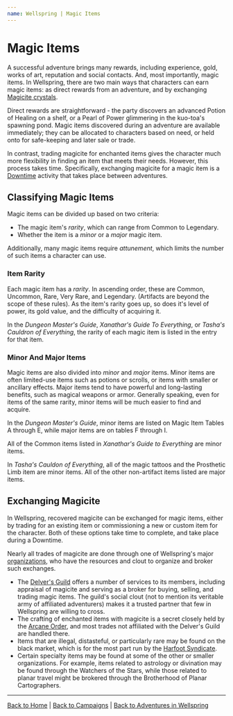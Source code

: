 ```yaml
---
name: Wellspring | Magic Items
---
```


# Magic Items

A successful adventure brings many rewards, including experience, gold, works of art, reputation and social contacts. And, most importantly, magic items. In Wellspring, there are two main ways that characters can earn magic items: as direct rewards from an adventure, and by exchanging [Magicite crystals]({{site.baseurl}}/settings/wellspring/magic#magicite-crystals).

Direct rewards are straightforward - the party discovers an advanced Potion of Healing on a shelf, or a Pearl of Power glimmering in the kuo-toa's spawning pond. Magic items discovered during an adventure are available immediately; they can be allocated to characters based on need, or held onto for safe-keeping and later sale or trade.

In contrast, trading magicite for enchanted items gives the character much more flexibility in finding an item that meets their needs. However, this process takes time. Specifically, exchanging magicite for a magic item is a [Downtime]({{site.baseurl}}/systems/5e/downtime#trading-magic-items) activity that takes place between adventures.

## Classifying Magic Items

Magic items can be divided up based on two criteria:

- The magic item's *rarity*, which can range from Common to Legendary.
- Whether the item is a *minor* or a *major* magic item.

Additionally, many magic items require *attunement*, which limits the number of such items a character can use.

### Item Rarity

Each magic item has a *rarity*. In ascending order, these are Common, Uncommon, Rare, Very Rare, and Legendary. (Artifacts are beyond the scope of these rules). As the item's rarity goes up, so does it's level of power, its gold value, and the difficulty of acquiring it.

In the *Dungeon Master's Guide*, *Xanathar's Guide To Everything*, or *Tasha's Cauldron of Everything*, the rarity of each magic item is listed in the entry for that item.

### Minor And Major Items

Magic items are also divided into *minor* and *major* items. Minor items are often limited-use items such as potions or scrolls, or items with smaller or ancillary effects. Major items tend to have powerful and long-lasting benefits, such as magical weapons or armor. Generally speaking, even for items of the same rarity, minor items will be much easier to find and acquire.

In the *Dungeon Master's Guide*, minor items are listed on Magic Item Tables A through E, while major items are on tables F through I.

All of the Common items listed in *Xanathar's Guide to Everything* are minor items.

In *Tasha's Cauldon of Everything*, all of the magic tattoos and the Prosthetic Limb item are minor items. All of the other non-artifact items listed are major items.

## Exchanging Magicite

In Wellspring, recovered magicite can be exchanged for magic items, either by trading for an existing item or commissioning a new or custom item for the character. Both of these options take time to complete, and take place during a Downtime.

Nearly all trades of magicite are done through one of Wellspring's major [organizations]({{site.baseurl}}/settings/wellspring/organizations), who have the resources and clout to organize and broker such exchanges.

- The [Delver's Guild]({{site.baseurl}}/settings/wellspring/organizations#the-delvers-guild) offers a number of services to its members, including appraisal of magicite and serving as a broker for buying, selling, and trading magic items. The guild's social clout (not to mention its veritable army of affiliated adventurers) makes it a trusted partner that few in Wellspring are willing to cross.
- The crafting of enchanted items with magicite is a secret closely held by the [Arcane Order]({{site.baseurl}}/settings/wellspring/organizations#the-arcane-order), and most trades not affiliated with the Delver's Guild are handled there.
- Items that are illegal, distasteful, or particularly rare may be found on the black market, which is for the most part run by the [Harfoot Syndicate]({{site.baseurl}}/settings/wellspring/organizations#the-harfoot-syndicate).
- Certain specialty items may be found at some of the other or smaller organizations. For example, items related to astrology or divination may be found through the Watchers of the Stars, while those related to planar travel might be brokered through the Brotherhood of Planar Cartographers.

<!-- ## Buying And Selling With Gold -->

<!-- ## Crafting Magic Items -->

---

[Back to Home]({{site.baseurl}}/)
|
[Back to Campaigns]({{site.baseurl}}/campaigns)
|
[Back to Adventures in Wellspring]({{site.baseurl}}/campaigns/wellspring)

